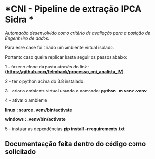 # *CNI - Pipeline de extração IPCA Sidra * #

*Automação desenvolvido como critério de avaliação para a posição de Engenheiro de dados.* 

Para esse case foi criado um ambiente virtual isolado.

Portanto caso queira replicar basta seguir os passos abaixo:

1 - fazer o clone da pasta através do link : **(https://github.com/felmback/processo_cni_analista_IV)**.

2 - ter o python acima do 3.8 instalado.

3 - criar o ambiente virtual usando o comando:
**python -m venv .venv**

4 - ativar o ambiente 

**linux : source .venv/bin/activate**

**windows : .venv/bin/activate**

5 - instalar as dependências 
**pip install -r requirements.txt**

## Documentaação feita dentro do código como solicitado ##




